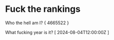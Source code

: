 # Fuck the rankings

Who the hell am I?
{ 4665522 }

What fucking year is it?
[ 2024-08-04T12:00:00Z ]
